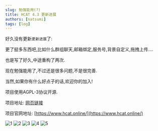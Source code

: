 ```yaml
---
slug: 勉强能用(?)
title: HCAT 4.3 更新进展
authors: [natsumi]
tags: [log]
---
```


好久没有更新`更新进展`了:

更了挺多东西吧,比如什么群组聊天,邮箱绑定,服务号,背景自定义,拖拽上传....

也是写了好久,中途重构了两次.

现在勉强能用了,不过还是很多问题,不是很完善.

当然,如果你有什么好点子的话,欢迎你的加入!

项目使用AGPL-3协议开源.

项目地址: [网页链接](https://github.com/HCAT-Project)

项目官网地址: [https://www.hcat.online/](https://www.hcat.online/)

![1](https://user-images.githubusercontent.com/63963655/233837881-a604b1b8-766e-43d2-aa59-9af9554bc78b.png)
![2](https://user-images.githubusercontent.com/63963655/233837884-1b598bd3-3576-442b-a723-74e921a0187a.png)
![3](https://user-images.githubusercontent.com/63963655/233837886-60e31596-7bcb-484b-b1f6-1b12196d5e67.jpg)
![4](https://user-images.githubusercontent.com/63963655/233837889-22866958-25a3-47b8-ba7a-157bb1b85524.jpg)
![5](https://user-images.githubusercontent.com/63963655/233837891-d55f0b9e-3aa1-40a2-b614-64c784e4ed1d.jpg)
